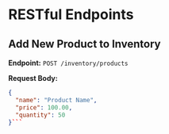 # RESTful Endpoints

## Add New Product to Inventory

**Endpoint:** `POST /inventory/products`

**Request Body:**
```json
{
  "name": "Product Name",
  "price": 100.00,
  "quantity": 50
}```



